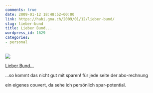 ```yaml
---
comments: true
date: 2009-01-12 18:48:52+00:00
link: https://habi.gna.ch/2009/01/12/lieber-bund/
slug: lieber-bund
title: Lieber Bund...
wordpress_id: 1629
categories:
- personal
---
```



 [![](https://static.flickr.com/3405/3191307225_64d3363c26_m.jpg)](https://www.flickr.com/photos/habi/3191307225/)
   

 
  [Lieber Bund...](https://www.flickr.com/photos/habi/3191307225/)
    

 



...so kommt das nicht gut mit sparen! für jede seite der abo-rechnung  

ein eigenes couvert, da sehe ich persönlich spar-potential.
  

